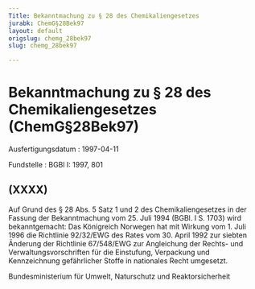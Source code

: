 ```yaml
---
Title: Bekanntmachung zu § 28 des Chemikaliengesetzes
jurabk: ChemG§28Bek97
layout: default
origslug: chemg_28bek97
slug: chemg_28bek97

---
```


# Bekanntmachung zu § 28 des Chemikaliengesetzes (ChemG§28Bek97)

Ausfertigungsdatum
:   1997-04-11

Fundstelle
:   BGBl I: 1997, 801

## (XXXX)

Auf Grund des § 28 Abs. 5 Satz 1 und 2 des Chemikaliengesetzes in der
Fassung der Bekanntmachung vom 25. Juli 1994 (BGBl. I S. 1703) wird
bekanntgemacht:
Das Königreich Norwegen hat mit Wirkung vom 1. Juli 1996 die
Richtlinie 92/32/EWG des Rates vom 30. April 1992 zur siebten Änderung
der Richtlinie 67/548/EWG zur Angleichung der Rechts- und
Verwaltungsvorschriften für die Einstufung, Verpackung und
Kennzeichnung gefährlicher Stoffe in nationales Recht umgesetzt.

Bundesministerium für Umwelt, Naturschutz und Reaktorsicherheit


